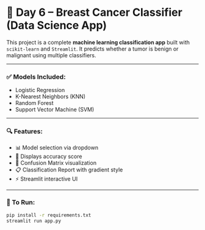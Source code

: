 # 🧬 Day 6 – Breast Cancer Classifier (Data Science App)

This project is a complete **machine learning classification app** built with `scikit-learn` and `Streamlit`. It predicts whether a tumor is benign or malignant using multiple classifiers.

---

### ✅ Models Included:

- Logistic Regression  
- K-Nearest Neighbors (KNN)  
- Random Forest  
- Support Vector Machine (SVM)

---

### 🔍 Features:

- 📊 Model selection via dropdown  
- 🎯 Displays accuracy score  
- 🔄 Confusion Matrix visualization  
- 📋 Classification Report with gradient style  
- ⚡ Streamlit interactive UI

---

### 🧪 To Run:

```bash
pip install -r requirements.txt
streamlit run app.py
